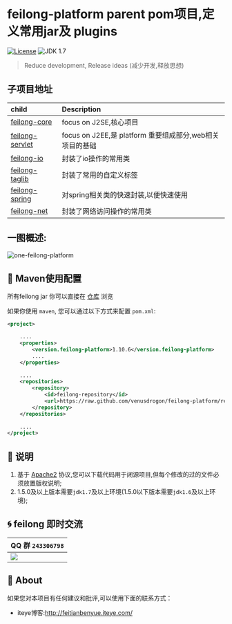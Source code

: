 feilong-platform parent pom项目,定义常用jar及 plugins
================

[![License](http://img.shields.io/:license-apache-blue.svg)](http://www.apache.org/licenses/LICENSE-2.0.html)
![JDK 1.7](https://img.shields.io/badge/JDK-1.7-green.svg "JDK 1.7")

> Reduce development, Release ideas (减少开发,释放思想)

## 子项目地址

child 				| Description 									
:---- 				| :---------									
[feilong-core](https://github.com/venusdrogon/feilong-core)  		| focus on J2SE,核心项目		
[feilong-servlet](https://github.com/venusdrogon/feilong-servlet)	| focus on J2EE,是 platform 重要组成部分,web相关项目的基础	
[feilong-io](https://github.com/venusdrogon/feilong-io)				| 封装了io操作的常用类		
[feilong-taglib](https://github.com/venusdrogon/feilong-taglib)		| 封装了常用的自定义标签		
[feilong-spring](https://github.com/venusdrogon/feilong-spring)		| 对spring相关类的快速封装,以便快速使用		
[feilong-net](https://github.com/venusdrogon/feilong-net)		| 封装了网络访问操作的常用类

## 一图概述:

![one-feilong-platform](http://venusdrogon.github.io/feilong-platform/mysource/one-feilong-platform.png) 

## :dragon: Maven使用配置

所有feilong jar 你可以直接在 [仓库](https://github.com/venusdrogon/feilong-platform/tree/repository/com/feilong/platform "仓库") 浏览 

如果你使用 `maven`, 您可以通过以下方式来配置 `pom.xml`:

```XML
<project>

	....
	<properties>
		<version.feilong-platform>1.10.6</version.feilong-platform>
		....
	</properties>
	
	....
	<repositories>
		<repository>
			<id>feilong-repository</id>
			<url>https://raw.github.com/venusdrogon/feilong-platform/repository</url>
		</repository>
	</repositories>
	
	....
</project>
```

## :memo: 说明

1. 基于 [Apache2](https://www.apache.org/licenses/LICENSE-2.0) 协议,您可以下载代码用于闭源项目,但每个修改的过的文件必须放置版权说明;
1. 1.5.0及以上版本需要`jdk1.7`及以上环境(1.5.0以下版本需要`jdk1.6`及以上环境);

## :cyclone: feilong 即时交流

|QQ 群 `243306798`
|:---------
|![](http://i.imgur.com/cIfglCa.png)

## :panda_face: About

如果您对本项目有任何建议和批评,可以使用下面的联系方式：

* iteye博客:http://feitianbenyue.iteye.com/
